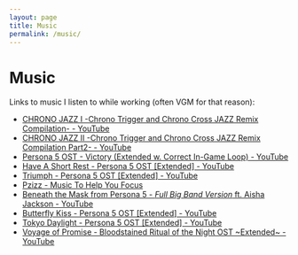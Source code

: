 ```yaml
---
layout: page
title: Music
permalink: /music/
---
```


# Music

Links to music I listen to while working (often VGM for that reason):

- [CHRONO JAZZ I -Chrono Trigger and Chrono Cross JAZZ Remix Compilation- - YouTube](https://www.youtube.com/watch?v=ZRPU14skoHg)
- [CHRONO JAZZ II -Chrono Trigger and Chrono Cross JAZZ Remix Compilation Part2- - YouTube](https://www.youtube.com/watch?v=AECX7omi-lc)
- [Persona 5 OST - Victory (Extended w. Correct In-Game Loop) - YouTube](https://www.youtube.com/watch?v=Ec4YbVP9R-A)
- [Have A Short Rest - Persona 5 OST [Extended] - YouTube](https://www.youtube.com/watch?v=jU44Lx_jCFo)
- [Triumph - Persona 5 OST [Extended] - YouTube](https://www.youtube.com/watch?v=JTny2jNoqc0)
- [Pzizz - Music To Help You Focus](https://focus.pzizz.com/)
- [Beneath the Mask from Persona 5 - *Full Big Band Version* ft. Aisha Jackson - YouTube](https://www.youtube.com/watch?v=cXEG3P12_LE)
- [Butterfly Kiss - Persona 5 OST [Extended] - YouTube](https://www.youtube.com/watch?v=Do5KL9AEcTw)
- [Tokyo Daylight - Persona 5 OST [Extended] - YouTube](https://www.youtube.com/watch?v=yum1o3S0COo)
- [Voyage of Promise - Bloodstained Ritual of the Night OST ~Extended~ - YouTube](https://www.youtube.com/watch?v=2ccf-YzKyVg)
